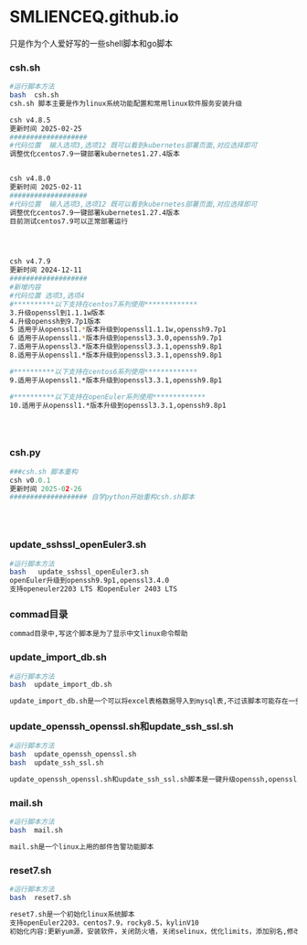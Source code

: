 # SMLIENCEQ.github.io

只是作为个人爱好写的一些shell脚本和go脚本



### csh.sh

```sh
#运行脚本方法
bash  csh.sh
csh.sh 脚本主要是作为linux系统功能配置和常用linux软件服务安装升级

csh v4.8.5
更新时间 2025-02-25
###################
#代码位置  输入选项3,选项12 既可以看到kubernetes部署页面,对应选择即可
调整优化centos7.9一键部署kubernetes1.27.4版本


csh v4.8.0
更新时间 2025-02-11
###################
#代码位置  输入选项3,选项12 既可以看到kubernetes部署页面,对应选择即可
调整优化centos7.9一键部署kubernetes1.27.4版本
目前测试centos7.9可以正常部署运行




csh v4.7.9
更新时间 2024-12-11
###################
#新增内容
#代码位置 选项3,选项4
#**********以下支持在centos7系列使用*************
3.升级openssl到1.1.1w版本
4.升级openssh到9.7p1版本
5 适用于从openssl1.*版本升级到openssl1.1.1w,openssh9.7p1
6 适用于从openssl1.*版本升级到openssl3.3.0,openssh9.7p1
7.适用于从openssl3.*版本升级到openssl3.3.1,openssh9.8p1
8.适用于从openssl1.*版本升级到openssl3.3.1,openssh9.8p1

#**********以下支持在centos6系列使用*************
9.适用于从openssl1.*版本升级到openssl3.3.1,openssh9.8p1

#**********以下支持在openEuler系列使用*************
10.适用于从openssl1.*版本升级到openssl3.3.1,openssh9.8p1





```

### csh.py

```py
###csh.sh 脚本重构
csh v0.0.1
更新时间 2025-02-26
################### 自学python开始重构csh.sh脚本





```



### update_sshssl_openEuler3.sh

```sh
#运行脚本方法
bash   update_sshssl_openEuler3.sh
openEuler升级到openssh9.9p1,openssl3.4.0
支持openeuler2203 LTS 和openEuler 2403 LTS

```







### commad目录

```sh
commad目录中,写这个脚本是为了显示中文linux命令帮助
```





### update_import_db.sh

```sh
#运行脚本方法
bash  update_import_db.sh

update_import_db.sh是一个可以将excel表格数据导入到mysql表,不过该脚本可能存在一些问题
```



### update_openssh_openssl.sh和update_ssh_ssl.sh

```sh
#运行脚本方法
bash  update_openssh_openssl.sh
bash  update_ssh_ssl.sh

update_openssh_openssl.sh和update_ssh_ssl.sh脚本是一键升级openssh,openssl版本的脚本
```





### mail.sh

```sh
#运行脚本方法
bash  mail.sh

mail.sh是一个linux上用的邮件告警功能脚本
```



### reset7.sh

```sh
#运行脚本方法
bash  reset7.sh

reset7.sh是一个初始化linux系统脚本
支持openEuler2203，centos7.9，rocky8.5，kylinV10
初始化内容:更新yum源，安装软件，关闭防火墙，关闭selinux，优化limits，添加别名,修改主机名颜色,历史记录增加条数和时间显示等
```





